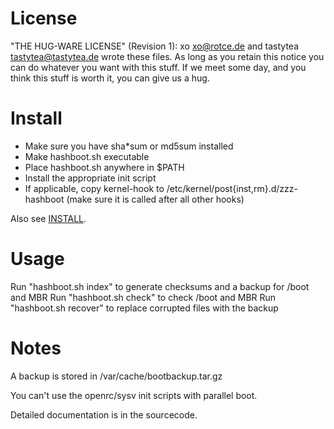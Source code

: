 # License
"THE HUG-WARE LICENSE" (Revision 1):
xo <xo@rotce.de> and tastytea <tastytea@tastytea.de> wrote these files. As long
as you retain this notice you can do whatever you want with this stuff. If we
meet some day, and you think this stuff is worth it, you can give us a hug.

# Install
* Make sure you have sha*sum or md5sum installed
* Make hashboot.sh executable
* Place hashboot.sh anywhere in $PATH
* Install the appropriate init script
* If applicable, copy kernel-hook to /etc/kernel/post{inst,rm}.d/zzz-hashboot (make sure it is called after all other hooks)

Also see [INSTALL](https://git.tastytea.de/?p=hashboot.git;a=blob_plain;f=INSTALL).

# Usage
Run "hashboot.sh index" to generate checksums and a backup for /boot and MBR
Run "hashboot.sh check" to check /boot and MBR
Run "hashboot.sh recover" to replace corrupted files with the backup

# Notes
A backup is stored in /var/cache/bootbackup.tar.gz

You can't use the openrc/sysv init scripts with parallel boot.

Detailed documentation is in the sourcecode.
